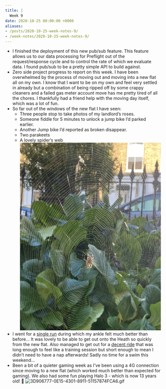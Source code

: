 ```yaml
---
title: |
  Week 9
date: 2020-10-25 00:00:00 +0000
aliases:
- /posts/2020-10-25-week-notes-9/
- /week-notes/2020-10-25-week-notes-9/
---
```


- I finished the deployment of this new pub/sub feature. This feature allows us to our data processing for Preflight out of the request/response cycle and to control the rate of which we evaluate data. I found pub/sub to be a pretty simple API to build against.
- Zero side project progress to report on this week. I have been overwhelmed by the process of moving out and moving into a new flat all on my own. I know that I want to be on my own and feel very settled in already but a combination of being ripped off by some crappy cleaners and a failed gas meter account move has me pretty tired of all the chores. I thankfully had a friend help with the moving day itself, which was a lot of fun.
- So far out of the windows of the new flat I have seen:
    - Three people stop to take photos of my landlord’s roses.
    - Someone fiddle for 5 minutes to unlock a jump bike I’d parked earlier.
    - Another Jump bike I’d reported as broken disappear.
    - Two parakeets
    - A lovely spider’s web
        ![210C5A08-468E-4388-8B29-F053712ABA2F.jpeg](210C5A08-468E-4388-8B29-F053712ABA2F.jpeg)
- I went for a [single run](https://www.strava.com/activities/4227461397) during which my ankle felt much better than before... It was lovely to be able to get out onto the Heath so quickly from the new flat. Also managed to get out for a [decent ride](https://www.strava.com/activities/4236333297) that was long enough to feel like a training session but short enough to mean I didn’t need to have a nap afterwards! Sadly no time for a swim this weekend...
- Been a bit of a quieter gaming week as I’ve been using a 4G connection since moving to a new flat (which worked much better than expected for gaming). We also had some fun playing Halo 3 - which is now 13 years old! 👴
  ![3D906777-0E15-4301-8911-51157874FCA6.gif](3D906777-0E15-4301-8911-51157874FCA6.gif)
